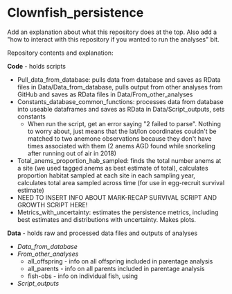 # Clownfish_persistence

Add an explanation about what this repository does at the top. Also add a "how to interact with this repository if you wanted to run the analyses" bit.

Repository contents and explanation:

**Code** - holds scripts
* Pull_data_from_database: pulls data from database and saves as RData files in Data/Data_from_database, pulls output from other analyses from GitHub and saves as RData files in Data/From_other_analyses
* Constants_database_common_functions: processes data from database into useable dataframes and saves as RData in Data/Script_outputs, sets constants
  * When run the script, get an error saying "2 failed to parse". Nothing to worry about, just means that the lat/lon coordinates couldn't be matched to two anemone observations because they don't have times associated with them (2 anems AGD found while snorkeling after running out of air in 2018)
* Total_anems_proportion_hab_sampled: finds the total number anems at a site (we used tagged anems as best estimate of total), calculates proportion habitat sampled at each site in each sampling year, calculates total area sampled across time (for use in egg-recruit survival estimate)
* NEED TO INSERT INFO ABOUT MARK-RECAP SURVIVAL SCRIPT AND GROWTH SCRIPT HERE!
* Metrics_with_uncertainty: estimates the persistence metrics, including best estimates and distributions with uncertainty. Makes plots.

**Data** - holds raw and processed data files and outputs of analyses
* *Data_from_database*
* *From_other_analyses*
  * all_offspring - info on all offspring included in parentage analysis
  * all_parents - info on all parents included in parentage analysis
  * fish-obs - info on individual fish, using
* *Script_outputs*

